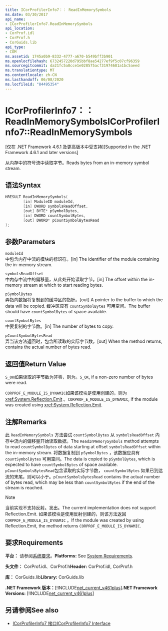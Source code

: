 ```yaml
---
title: ICorProfilerInfo7：： ReadInMemorySymbols
ms.date: 03/30/2017
api_name:
- ICorProfilerInfo7.ReadInMemorySymbols
api_location:
- CorProf.idl
- CorProf.h
- CorGuids.lib
api_type:
- COM
ms.assetid: 1745a0b9-8332-4777-a670-b549bff3b901
ms.openlocfilehash: 6732457220d795bbf8ae54277ef9f5c07cf96359
ms.sourcegitcommit: da21fc5a8cce1e028575acf31974681a1bc5aeed
ms.translationtype: MT
ms.contentlocale: zh-CN
ms.lasthandoff: 06/08/2020
ms.locfileid: "84495354"
---
```

# <a name="icorprofilerinfo7readinmemorysymbols"></a><span data-ttu-id="3f54c-102">ICorProfilerInfo7：： ReadInMemorySymbols</span><span class="sxs-lookup"><span data-stu-id="3f54c-102">ICorProfilerInfo7::ReadInMemorySymbols</span></span>
<span data-ttu-id="3f54c-103">[仅在 .NET Framework 4.6.1 及更高版本中受支持]</span><span class="sxs-lookup"><span data-stu-id="3f54c-103">[Supported in the .NET Framework 4.6.1 and later versions]</span></span>  
  
 <span data-ttu-id="3f54c-104">从内存中的符号流中读取字节。</span><span class="sxs-lookup"><span data-stu-id="3f54c-104">Reads bytes from an in-memory symbol stream.</span></span>  
  
## <a name="syntax"></a><span data-ttu-id="3f54c-105">语法</span><span class="sxs-lookup"><span data-stu-id="3f54c-105">Syntax</span></span>  
  
```cpp  
HRESULT ReadInMemorySymbols(  
        [in] ModuleID moduleId,  
        [in] DWORD symbolsReadOffset,  
        [out] BYTE* pSymbolBytes,  
        [in] DWORD countSymbolBytes,  
        [out] DWORD* pCountSymbolBytesRead  
);  
```  
  
## <a name="parameters"></a><span data-ttu-id="3f54c-106">参数</span><span class="sxs-lookup"><span data-stu-id="3f54c-106">Parameters</span></span>  
 `moduleId`  
 <span data-ttu-id="3f54c-107">中包含内存中流的模块的标识符。</span><span class="sxs-lookup"><span data-stu-id="3f54c-107">[in] The identifier of the module containing the in-memory stream.</span></span>  
  
 `symbolsReadOffset`  
 <span data-ttu-id="3f54c-108">中内存中流中的偏移量，从此处开始读取字节。</span><span class="sxs-lookup"><span data-stu-id="3f54c-108">[in] The offset within the in-memory stream at which to start reading bytes.</span></span>  
  
 `pSymbolBytes`  
 <span data-ttu-id="3f54c-109">弄指向数据将复制到的缓冲区的指针。</span><span class="sxs-lookup"><span data-stu-id="3f54c-109">[out] A pointer to the buffer to which the data will be copied.</span></span> <span data-ttu-id="3f54c-110">缓冲区应有 `countSymbolBytes` 可用空间。</span><span class="sxs-lookup"><span data-stu-id="3f54c-110">The buffer should have `countSymbolBytes` of space available.</span></span>  
  
 `countSymbolBytes`  
 <span data-ttu-id="3f54c-111">中要复制的字节数。</span><span class="sxs-lookup"><span data-stu-id="3f54c-111">[in] The number of bytes to copy.</span></span>  
  
 `pCountSymbolBytesRead`  
 <span data-ttu-id="3f54c-112">弄当该方法返回时，包含所读取的实际字节数。</span><span class="sxs-lookup"><span data-stu-id="3f54c-112">[out] When the method returns, contains the actual number of bytes read.</span></span>  
  
## <a name="return-value"></a><span data-ttu-id="3f54c-113">返回值</span><span class="sxs-lookup"><span data-stu-id="3f54c-113">Return Value</span></span>  
 <span data-ttu-id="3f54c-114">`S_OK`如果读取的字节数为非零，则为。</span><span class="sxs-lookup"><span data-stu-id="3f54c-114">`S_OK`, if a non-zero number of bytes were read.</span></span>  
  
 <span data-ttu-id="3f54c-115">`CORPROF_E_MODULE_IS_DYNAMIC`如果该模块是使用创建的，则为 <xref:System.Reflection.Emit> 。</span><span class="sxs-lookup"><span data-stu-id="3f54c-115">`CORPROF_E_MODULE_IS_DYNAMIC`, if the module was created using <xref:System.Reflection.Emit>.</span></span>  
  
## <a name="remarks"></a><span data-ttu-id="3f54c-116">注解</span><span class="sxs-lookup"><span data-stu-id="3f54c-116">Remarks</span></span>  
 <span data-ttu-id="3f54c-117">此 `ReadInMemorySymbols` 方法尝试 `countSymbolBytes` 从 `symbolsReadOffset` 内存中流内的偏移量开始读取数据。</span><span class="sxs-lookup"><span data-stu-id="3f54c-117">The `ReadInMemorySymbols` method attempts to read `countSymbolBytes` of data starting at offset      `symbolsReadOffset` within the in-memory stream.</span></span> <span data-ttu-id="3f54c-118">将数据复制到 `pSymbolBytes` ，该数据应具有 `countSymbolBytes` 可用空间。</span><span class="sxs-lookup"><span data-stu-id="3f54c-118">The data is copied to `pSymbolBytes`, which is expected to have `countSymbolBytes` of space available.</span></span>     <span data-ttu-id="3f54c-119">`pCountSymbolsBytesRead`包含读取的实际字节数， `countSymbolBytes` 如果已到达流的末尾，则可以小于。</span><span class="sxs-lookup"><span data-stu-id="3f54c-119">`pCountSymbolsBytesRead` contains the actual number of bytes read, which may be less than `countSymbolBytes` if the end of the stream is reached.</span></span>  
  
> [!NOTE]
> <span data-ttu-id="3f54c-120">当前实现不支持反射。发出。</span><span class="sxs-lookup"><span data-stu-id="3f54c-120">The current implementation does not support Reflection.Emit.</span></span> <span data-ttu-id="3f54c-121">如果该模块是使用反射创建的，则该方法返回 `CORPROF_E_MODULE_IS_DYNAMIC` 。</span><span class="sxs-lookup"><span data-stu-id="3f54c-121">If the module was created by using Reflection.Emit, the method returns `CORPROF_E_MODULE_IS_DYNAMIC`.</span></span>  
  
## <a name="requirements"></a><span data-ttu-id="3f54c-122">要求</span><span class="sxs-lookup"><span data-stu-id="3f54c-122">Requirements</span></span>  
 <span data-ttu-id="3f54c-123">**平台：** 请参阅[系统要求](../../get-started/system-requirements.md)。</span><span class="sxs-lookup"><span data-stu-id="3f54c-123">**Platforms:** See [System Requirements](../../get-started/system-requirements.md).</span></span>  
  
 <span data-ttu-id="3f54c-124">**头文件：** CorProf.idl、CorProf.h</span><span class="sxs-lookup"><span data-stu-id="3f54c-124">**Header:** CorProf.idl, CorProf.h</span></span>  
  
 <span data-ttu-id="3f54c-125">**库：** CorGuids.lib</span><span class="sxs-lookup"><span data-stu-id="3f54c-125">**Library:** CorGuids.lib</span></span>  
  
 <span data-ttu-id="3f54c-126">**.NET Framework 版本：**[!INCLUDE[net_current_v461plus](../../../../includes/net-current-v461plus-md.md)]</span><span class="sxs-lookup"><span data-stu-id="3f54c-126">**.NET Framework Versions:** [!INCLUDE[net_current_v461plus](../../../../includes/net-current-v461plus-md.md)]</span></span>  
  
## <a name="see-also"></a><span data-ttu-id="3f54c-127">另请参阅</span><span class="sxs-lookup"><span data-stu-id="3f54c-127">See also</span></span>

- [<span data-ttu-id="3f54c-128">ICorProfilerInfo7 接口</span><span class="sxs-lookup"><span data-stu-id="3f54c-128">ICorProfilerInfo7 Interface</span></span>](icorprofilerinfo7-interface.md)
